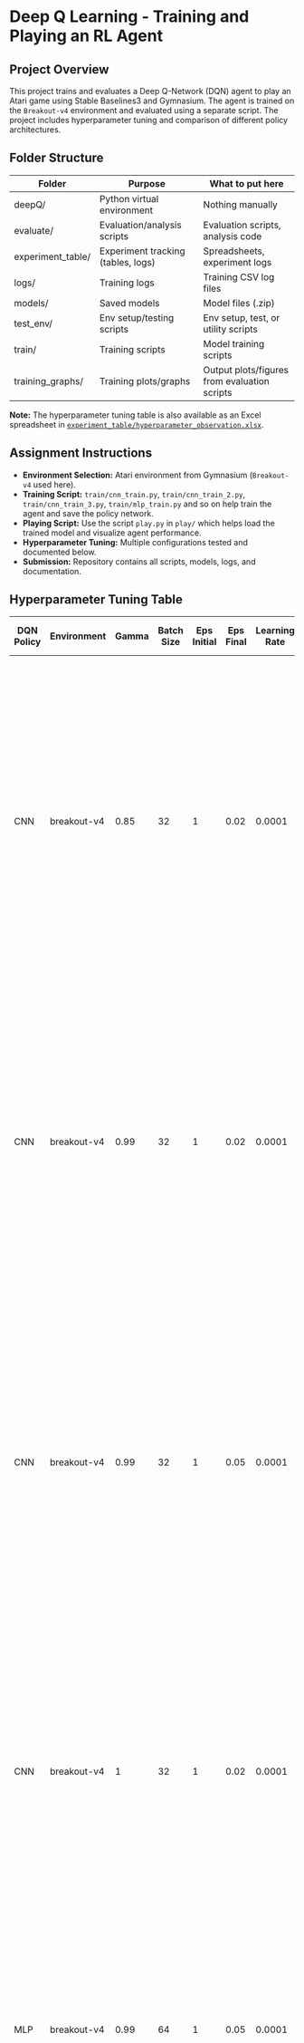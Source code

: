 # Deep Q Learning - Training and Playing an RL Agent

## Project Overview

This project trains and evaluates a Deep Q-Network (DQN) agent to play an Atari game using Stable Baselines3 and Gymnasium. The agent is trained on the `Breakout-v4` environment and evaluated using a separate script. The project includes hyperparameter tuning and comparison of different policy architectures.

## Folder Structure

| Folder             | Purpose                                 | What to put here                              |
|--------------------|-----------------------------------------|-----------------------------------------------|
| deepQ/             | Python virtual environment              | Nothing manually                              |
| evaluate/          | Evaluation/analysis scripts             | Evaluation scripts, analysis code             |
| experiment_table/  | Experiment tracking (tables, logs)      | Spreadsheets, experiment logs                 |
| logs/              | Training logs                           | Training CSV log files                        |
| models/            | Saved models                            | Model files (.zip)                |
| test_env/          | Env setup/testing scripts               | Env setup, test, or utility scripts           |
| train/             | Training scripts                        | Model training scripts                        |
| training_graphs/   | Training plots/graphs                   | Output plots/figures from evaluation scripts  |

**Note:** The hyperparameter tuning table is also available as an Excel spreadsheet in [`experiment_table/hyperparameter_observation.xlsx`](experiment_table/hyperparameter_observation.xlsx).

## Assignment Instructions

- **Environment Selection:** Atari environment from Gymnasium (`Breakout-v4` used here).
- **Training Script:** `train/cnn_train.py`, `train/cnn_train_2.py`, `train/cnn_train_3.py`, `train/mlp_train.py` and so on help train the agent and save the policy network.
- **Playing Script:** Use the script `play.py` in `play/` which helps load the trained model and visualize agent performance.
- **Hyperparameter Tuning:** Multiple configurations tested and documented below.
- **Submission:** Repository contains all scripts, models, logs, and documentation.

## Hyperparameter Tuning Table

| DQN Policy | Environment | Gamma | Batch Size | Eps Initial | Eps Final | Learning Rate | Time Steps | Eps Decay | Buffer Size | Learning Starts | Target Update Interval | Observation |
|------------|-------------|-------|------------|--------------|------------|----------------|-------------|------------|---------------|------------------|--------------------------|-------------|
| CNN        | breakout-v4 | 0.85  | 32         | 1            | 0.02       | 0.0001         | 50000       | 0.1        | 10000         | 10000            | 1000                     | I believe the model is experiencing underfitting, as the mean reward never exceeds 0.7 and remains well below the expected 3–5 range, suggesting it hasn’t fully captured the complexities of Breakout-v4. A spike at 20k timesteps indicates a promising short-term strategy, likely due to low gamma. More training or better exploration might help. |
| CNN        | breakout-v4 | 0.99  | 32         | 1            | 0.02       | 0.0001         | 50000       | 0.1        | 10000         | 10000            | 1000                     | Increasing gamma from 0.85 to 0.99 led to better mean rewards (0.2 to 0.8). The agent showed a steady upward trend, indicating improved long-term planning. Episode lengths also improved gradually (10–15 timesteps), but further training could enhance results. |
| CNN        | breakout-v4 | 0.99  | 32         | 1            | 0.05       | 0.0001         | 50000       | 0.4        | 10000         | 10000            | 1000                     | With gamma=0.99 and slower epsilon decay (0.4), the model showed consistent reward growth from 0.2 to 1.0 without spikes. Episode length rose from 2 to 18, suggesting improved survivability. The agent likely benefits from extended exploration and could improve further with more training. |
| CNN        | breakout-v4 | 1     | 32         | 1            | 0.02       | 0.0001         | 1000000     | 0.1        | 100000        | 50000            | 1000                     | Over 1 million timesteps, the model achieved gradual reward improvement (0.5 to 2.5), showing strong learning behavior due to high gamma and long training. Episode lengths increased to 35, showing better survivability, though still far from optimal. |
| MLP        | breakout-v4 | 0.99  | 64         | 1            | 0.05       | 0.0001         | 500000      | 0.1        | 10000         | 10000            | 1000                     | Rewards rose from 0.4 to 0.72 over 50k timesteps. Episode length improved to 15.26. Learning was stable with occasional fluctuations. Slow epsilon decay and low learning rate enabled effective long-term learning. |
| MLP        | breakout-v4 | 0.95  | 32         | 1            | 0.01       | 0.0005         | 500000      | 0.5        | 10000         | 10000            | 1000                     | Less stable reward growth compared to the previous run. Peaked at 0.51 and ended at 0.47, with shorter episode lengths (~9–13). Faster epsilon decay and high learning rate likely caused early exploitation and noisy updates. |
| MLP        | breakout-v4 | 1     | 64         | 1            | 0.02       | 0.0005         | 100000      | 0.5        | 10000         | 10000            | 1000                     | Reward improved moderately from 0.2 to 0.49, ending at 0.38. Episode length increased to 12.6. While more consistent than other MLP runs, performance was lower than the best run. Gamma=1 encouraged long-term planning but high learning rate limited progress. |
| MLP        | breakout-v4 | 0.99  | 32         | 1            | 0.05       | 0.0002         | 50000       | 0.5        | 100000        | 10000            | 1000                     | Reward started at ~0.29 and ended at 0.46, showing consistent, slow growth. Episode length rose from ~10.5 to 12.4. The smaller batch size and moderate learning rate helped smooth training. Lower peak performance but more stability than other MLP runs. |



**Note:** The hyperparameter tuning table is also available as an Excel spreadsheet in [`experiment_table/hyperparameter_observation.xlsx`](experiment_table/hyperparameter_observation.xlsx).

## Hyperparameter Tuning Discussion

The table above summarizes the impact of different hyperparameter configurations on agent performance. Increasing `gamma` from 0.85 to 0.99 improved the agent’s ability to focus on long-term rewards, resulting in higher mean rewards and more consistent learning. Adjusting `eps_decay` and training duration also led to smoother reward trends and better paddle control. The best results were achieved with extended training and higher buffer sizes, though further improvements are possible with additional tuning and exploration strategies.

## Group Collaboration and Individual Contributions

- **Task 1: EMMANUEL OBOLO;** Environment setup, initial training with CnnPolicy, baseline hyperparameter tuning, and README/documentation.
- **Task 2: MERVEILLE KANGABIRE;** Training with MlpPolicy, further hyperparameter tuning.
- **Task 3: SHOBI OLA-ADISA;** Play script creation, final fine-tuning, video recording, and policy comparison.

Each member contributed to different aspects of the project, with workload distributed across environment setup, training, evaluation, and documentation. The hyperparameter table and experiment logs reflect collaborative input and ongoing updates.

## Creating a virtual environment inorder for my python dependencies and modules not to clash
```bash
python -m venv deepQ
```

## activate the virtual environment
```bash
deepQ\Scripts\activate.bat
```

## install the dependencies using the requirements.txt file
```bash
pip install -r requirements.txt
```

## Accepting Rom licences
some systems require us to accpet rom licences so we would do that before
so incase it would be needed we would eventually already have it.
```bash
pip install autorom
AutoROM --accept-license
```
4. **Review results:**  
   - Training logs are in [`logs/`](logs)
   - Saved models are in [`models/`](models)
   - Play Atari Game using [`play/play.py`](play)
   - Hyperparameter observations are in [`experiment_table/hyperparameter_observation.xlsx`](experiment_table/hyperparameter_observation.xlsx)

## Video Demonstration

### CNN Demo
![CNN Demo](./demos/CNN.gif)

### MLP Demo
![MLP Demo](./demos/MLP.gif)
